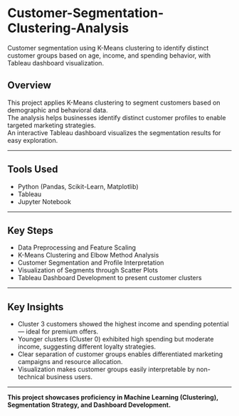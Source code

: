 # Customer-Segmentation-Clustering-Analysis
Customer segmentation using K-Means clustering to identify distinct customer groups based on age, income, and spending behavior, with Tableau dashboard visualization.

## Overview

This project applies K-Means clustering to segment customers based on demographic and behavioral data.  
The analysis helps businesses identify distinct customer profiles to enable targeted marketing strategies.  
An interactive Tableau dashboard visualizes the segmentation results for easy exploration.

---

## Tools Used

- Python (Pandas, Scikit-Learn, Matplotlib)
- Tableau
- Jupyter Notebook

---

## Key Steps

- Data Preprocessing and Feature Scaling
- K-Means Clustering and Elbow Method Analysis
- Customer Segmentation and Profile Interpretation
- Visualization of Segments through Scatter Plots
- Tableau Dashboard Development to present customer clusters

---

## Key Insights

- Cluster 3 customers showed the highest income and spending potential — ideal for premium offers.
- Younger clusters (Cluster 0) exhibited high spending but moderate income, suggesting different loyalty strategies.
- Clear separation of customer groups enables differentiated marketing campaigns and resource allocation.
- Visualization makes customer groups easily interpretable by non-technical business users.

---

**This project showcases proficiency in Machine Learning (Clustering), Segmentation Strategy, and Dashboard Development.**
